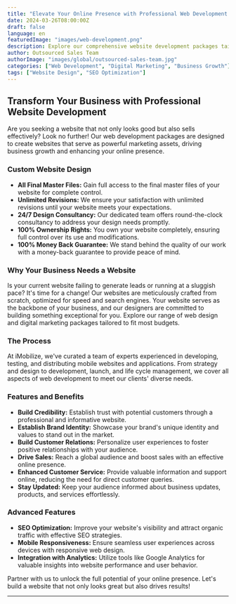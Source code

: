 ```yaml
---
title: "Elevate Your Online Presence with Professional Web Development Packages"
date: 2024-03-26T08:00:00Z
draft: false
language: en
featuredImage: "images/web-development.png"
description: Explore our comprehensive website development packages tailored to enhance your online presence and drive business growth. From custom design to SEO optimization, we offer solutions that sell.
author: Outsourced Sales Team
authorImage: "images/global/outsourced-sales-team.jpg"
categories: ["Web Development", "Digital Marketing", "Business Growth"]
tags: ["Website Design", "SEO Optimization"]
---
```


## Transform Your Business with Professional Website Development

Are you seeking a website that not only looks good but also sells effectively? Look no further! Our web development packages are designed to create websites that serve as powerful marketing assets, driving business growth and enhancing your online presence.

### Custom Website Design

- **All Final Master Files:** Gain full access to the final master files of your website for complete control.
- **Unlimited Revisions:** We ensure your satisfaction with unlimited revisions until your website meets your expectations.
- **24/7 Design Consultancy:** Our dedicated team offers round-the-clock consultancy to address your design needs promptly.
- **100% Ownership Rights:** You own your website completely, ensuring full control over its use and modifications.
- **100% Money Back Guarantee:** We stand behind the quality of our work with a money-back guarantee to provide peace of mind.

### Why Your Business Needs a Website

Is your current website failing to generate leads or running at a sluggish pace? It's time for a change! Our websites are meticulously crafted from scratch, optimized for speed and search engines. Your website serves as the backbone of your business, and our designers are committed to building something exceptional for you. Explore our range of web design and digital marketing packages tailored to fit most budgets.

### The Process

At iMobilize, we've curated a team of experts experienced in developing, testing, and distributing mobile websites and applications. From strategy and design to development, launch, and life cycle management, we cover all aspects of web development to meet our clients' diverse needs.

### Features and Benefits

- **Build Credibility:** Establish trust with potential customers through a professional and informative website.
- **Establish Brand Identity:** Showcase your brand's unique identity and values to stand out in the market.
- **Build Customer Relations:** Personalize user experiences to foster positive relationships with your audience.
- **Drive Sales:** Reach a global audience and boost sales with an effective online presence.
- **Enhanced Customer Service:** Provide valuable information and support online, reducing the need for direct customer queries.
- **Stay Updated:** Keep your audience informed about business updates, products, and services effortlessly.

### Advanced Features

- **SEO Optimization:** Improve your website's visibility and attract organic traffic with effective SEO strategies.
- **Mobile Responsiveness:** Ensure seamless user experiences across devices with responsive web design.
- **Integration with Analytics:** Utilize tools like Google Analytics for valuable insights into website performance and user behavior.

Partner with us to unlock the full potential of your online presence. Let's build a website that not only looks great but also drives results!

---
